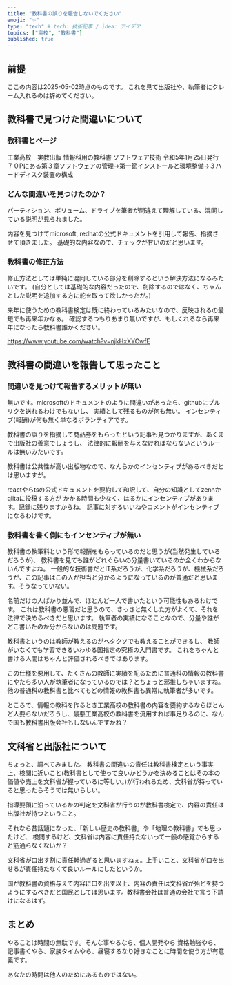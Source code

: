 ```yaml
---
title: "教科書の誤りを報告しないでください"
emoji: "✨"
type: "tech" # tech: 技術記事 / idea: アイデア
topics: ["高校", "教科書"]
published: true
---
```


## 前提

ここの内容は2025-05-02時点のものです。
これを見て出版社や、執筆者にクレーム入れるのは辞めてください。

## 教科書で見つけた間違いについて

###  教科書とページ

工業高校　実教出版 情報科用の教科書 ソフトウェア技術 令和5年1月25日発行 ７０Pにある第３章ソフトウェアの管理→第一節インストールと環境整備→３ハードディスク装置の構成

### どんな間違いを見つけたのか？

パーティション、ボリューム、ドライブを筆者が間違えて理解している、混同している説明が見られました。

内容を見つけてmicrosoft, redhatの公式ドキュメントを引用して報告、指摘させて頂きました。
基礎的な内容なので、チェックが甘いのだと思います。

### 教科書の修正方法

修正方法としては単純に混同している部分を削除するという解決方法になるみたいです。
(自分としては基礎的な内容だったので、削除するのではなく、ちゃんとした説明を追加する方に舵を取って欲しかったが。)

来年に使うための教科書検定は既に終わっているみたいなので、反映されるの最短でも再来年かなぁ。
確認するつもりあまり無いですが、もしくれるなら再来年になったら教科書誰かください。

https://www.youtube.com/watch?v=njkHxXYCwfE

## 教科書の間違いを報告して思ったこと

###  間違いを見つけて報告するメリットが無い

無いです。microsoftのドキュメントのように間違いがあったら、githubにプルリクを送れるわけでもないし、
実績として残るものが何も無い。
インセンティブ(報酬)が何も無く単なるボランティアです。

教科書の誤りを指摘して商品券をもらったという記事も見つかりますが、あくまで出版社の善意でしょうし、
法律的に報酬を与えなければならないというルールは無いみたいです。

教科書は公共性が高い出版物なので、なんらかのインセンティブがあるべきだとは思いますが。

reactやらtsの公式ドキュメントを要約して和訳して、自分の知識としてzennかqiitaに投稿する方が
かかる時間も少なく、はるかにインセンティブがあります。記録に残りますからね。
記事に対するいいねやコメントがインセンティブになるわけです。

###  教科書を書く側にもインセンティブが無い

教科書の執筆料という形で報酬をもらっているのだと思うが(当然発生しているだろうが)、
教科書を見ても誰がどれぐらいの分量書いているのか全くわからないんですよね。
一般的な技術書だとIT系だろうが、化学系だろうが、機械系だろうが、この記事はこの人が担当と分かるようになっているのが普通だと思います。そうなっていない。

名前だけの人ばかり並んで、ほとんど一人で書いたという可能性もあるわけです。
これは教科書の悪習だと思うので、さっさと無くした方がよくて、それを法律で決めるべきだと思います。
執筆者の実績になることなので、分量や誰がどこ書いたのか分からないのは問題です。

教科書というのは教師が教えるのがヘタクソでも教えることができるし、
教師がいなくても学習できるいわゆる国指定の究極の入門書です。
これをちゃんと書ける人間はちゃんと評価されるべきではあります。

この仕様を悪用して、たくさんの教師に実績を配るために普通科の情報の教科書にやたら多い人が執筆者になっているのでは？とちょっと邪推しちゃいますね。
他の普通科の教科書と比べてもどの情報の教科書も異常に執筆者が多いです。

ところで、情報の教科を作るとき工業高校の教科書の内容を要約するならほとんど人要らないだろうし、最悪工業高校の教科書を流用すれば事足りるのに、なんで国も教科書出版会社もしないんですかね？

## 文科省と出版社について

ちょっと、調べてみました。
教科書の間違いの責任は教科書検定という事実上、検閲に近いこと(教科書として使って良いかどうかを決めることはその本の価値や売上を文科省が握っているに等しい。)が行われるため、文科省が持っていると思ったらそうでは無いらしい。

指導要領に沿っているかの判定を文科省が行うのが教科書検定で、内容の責任は出版社が持つということ。

それなら昔話題になった、「新しい歴史の教科書」や「地理の教科書」でも思ったけど、
検閲するけど、文科省は内容に責任持たないって一般の感覚からすると筋通らなくないか？

文科省が口出す割に責任軽過ぎると思いますねぇ。上手いこと、文科省が口を出せるが責任持たなくて良いルールにしたというか。

国が教科書の資格与えて内容に口を出す以上、内容の責任は文科省が殆どを持つようにするべきだと国民としては思います。教科書会社は普通の会社で言う下請けになるはず。

## まとめ

やることは時間の無駄です。そんな事やるなら、個人開発やら
資格勉強やら、記事書くやら、家族タイムやら、昼寝するなり好きなことに時間を使う方が有意義です。

あなたの時間は他人のためにあるものではない。
